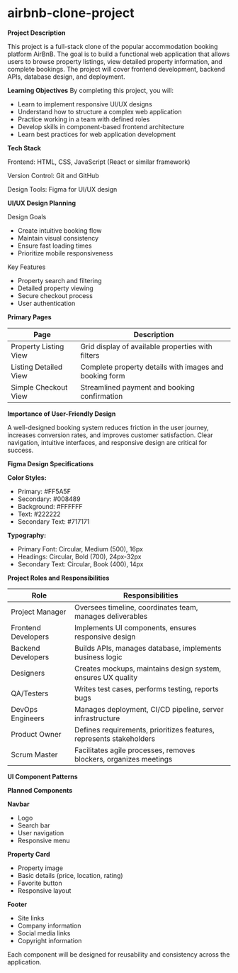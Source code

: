 # **airbnb-clone-project**
**Project Description**

This project is a full-stack clone of the popular accommodation booking platform AirBnB. The goal is to build a functional web application that allows users to browse property listings, view detailed property information, and complete bookings. The project will cover frontend development, backend APIs, database design, and deployment.

**Learning Objectives**
By completing this project, you will:

- Learn to implement responsive UI/UX designs
- Understand how to structure a complex web application
- Practice working in a team with defined roles
- Develop skills in component-based frontend architecture
- Learn best practices for web application development

**Tech Stack**

Frontend: HTML, CSS, JavaScript (React or similar framework)

Version Control: Git and GitHub

Design Tools: Figma for UI/UX design

**UI/UX Design Planning**

Design Goals

- Create intuitive booking flow
- Maintain visual consistency
- Ensure fast loading times
- Prioritize mobile responsiveness
  
Key Features

- Property search and filtering
- Detailed property viewing
- Secure checkout process
- User authentication
  
**Primary Pages**

|    Page	                             |    Description                                           |
|--------------------------------------|----------------------------------------------------------|
|  Property Listing View	             |  Grid display of available properties with filters       |
|  Listing Detailed View	             |  Complete property details with images and booking form  |
|  Simple Checkout View	               |  Streamlined payment and booking confirmation            |


**Importance of User-Friendly Design**

A well-designed booking system reduces friction in the user journey, increases conversion rates, and improves customer satisfaction. Clear navigation, intuitive interfaces, and responsive design are critical for success.

**Figma Design Specifications**

**Color Styles:**

- Primary: #FF5A5F
- Secondary: #008489
- Background: #FFFFFF
- Text: #222222
- Secondary Text: #717171

**Typography:**

- Primary Font: Circular, Medium (500), 16px
- Headings: Circular, Bold (700), 24px-32px
- Secondary Text: Circular, Book (400), 14px

**Project Roles and Responsibilities**

|   Role                           |      Responsibilities                                                       |
|----------------------------------|-----------------------------------------------------------------------------|
|   Project Manager                |      Oversees timeline, coordinates team, manages deliverables              |
|   Frontend Developers            |      Implements UI components, ensures responsive design                    |
|   Backend Developers             |      Builds APIs, manages database, implements business logic               |
|   Designers                      |      Creates mockups, maintains design system, ensures UX quality           |
|   QA/Testers                     | 	    Writes test cases, performs testing, reports bugs                      |
|   DevOps Engineers               |      Manages deployment, CI/CD pipeline, server infrastructure              |
|   Product Owner                  |      Defines requirements, prioritizes features, represents stakeholders    |
|   Scrum Master                   |      Facilitates agile processes, removes blockers, organizes meetings      |

**UI Component Patterns**

**Planned Components**

**Navbar**
- Logo
- Search bar
- User navigation
- Responsive menu
  
**Property Card**
- Property image
- Basic details (price, location, rating)
- Favorite button
- Responsive layout

**Footer**
- Site links
- Company information
- Social media links
- Copyright information

Each component will be designed for reusability and consistency across the application.


